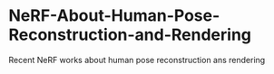 # NeRF-About-Human-Pose-Reconstruction-and-Rendering
Recent NeRF works about human pose reconstruction ans rendering
